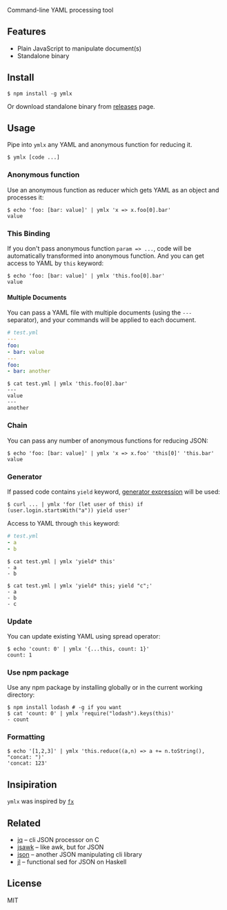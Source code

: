 Command-line YAML processing tool

## Features

* Plain JavaScript to manipulate document(s)
* Standalone binary

## Install

```
$ npm install -g ymlx
```

Or download standalone binary from [releases](https://github.com/matthewadams12/ymlx/releases) page.

## Usage

Pipe into `ymlx` any YAML and anonymous function for reducing it.

```
$ ymlx [code ...]
```

### Anonymous function

Use an anonymous function as reducer which gets YAML as an object and processes it:
```
$ echo 'foo: [bar: value]' | ymlx 'x => x.foo[0].bar'
value
```

### This Binding

If you don't pass anonymous function `param => ...`, code will be automatically transformed into anonymous function.
And you can get access to YAML by `this` keyword:
```
$ echo 'foo: [bar: value]' | ymlx 'this.foo[0].bar'
value
```

#### Multiple Documents

You can pass a YAML file with multiple documents (using the `---` separator), and your commands will be applied to each document.

```yaml
# test.yml
---
foo:
- bar: value
---
foo:
- bar: another
```

```
$ cat test.yml | ymlx 'this.foo[0].bar'
---
value
---
another
```

### Chain

You can pass any number of anonymous functions for reducing JSON:
```
$ echo 'foo: [bar: value]' | ymlx 'x => x.foo' 'this[0]' 'this.bar'
value
```

### Generator

If passed code contains `yield` keyword, [generator expression](https://github.com/sebmarkbage/ecmascript-generator-expression)
will be used:
```
$ curl ... | ymlx 'for (let user of this) if (user.login.startsWith("a")) yield user'
```

Access to YAML through `this` keyword:
```yaml
# test.yml
- a
- b
```

```
$ cat test.yml | ymlx 'yield* this'
- a
- b
```

```
$ cat test.yml | ymlx 'yield* this; yield "c";'
- a
- b
- c
```

### Update

You can update existing YAML using spread operator:

```
$ echo 'count: 0' | ymlx '{...this, count: 1}'
count: 1
```

### Use npm package

Use any npm package by installing globally or in the current working directory:
```
$ npm install lodash # -g if you want
$ cat 'count: 0' | ymlx 'require("lodash").keys(this)'
- count
```

### Formatting
```
$ echo '[1,2,3]' | ymlx 'this.reduce((a,n) => a += n.toString(), "concat: ")'
'concat: 123'
```

## Insipiration

`ymlx` was inspired by [`fx`](https://github.com/antonmedv/fx)

## Related

* [jq](https://github.com/stedolan/jq) – cli JSON processor on C
* [jsawk](https://github.com/micha/jsawk) – like awk, but for JSON
* [json](https://github.com/trentm/json) – another JSON manipulating cli library
* [jl](https://github.com/chrisdone/jl) – functional sed for JSON on Haskell

## License

MIT
